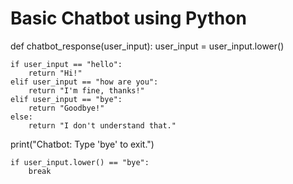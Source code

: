 # Basic Chatbot using Python

def chatbot_response(user_input):
    user_input = user_input.lower()

    if user_input == "hello":
        return "Hi!"
    elif user_input == "how are you":
        return "I'm fine, thanks!"
    elif user_input == "bye":
        return "Goodbye!"
    else:
        return "I don't understand that."
print("Chatbot: Type 'bye' to exit.")
    
    if user_input.lower() == "bye":
        break
